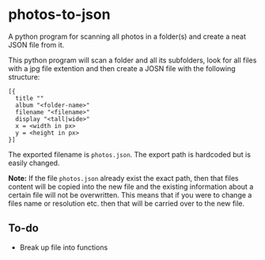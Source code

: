 # photos-to-json
A python program for scanning all photos in a folder(s) and create a neat JSON file from it.

This python program will scan a folder and all its subfolders, look for all files with a jpg file extention and then create a JOSN file with the following structure:
```
[{
  title ""
  album "<folder-name>"
  filename "<filename>"
  display "<tall|wide>"
  x = <width in px>
  y = <height in px>
}]
```
The exported filename is `photos.json`. The export path is hardcoded but is easily changed.

**Note:** If the file `photos.json` already exist the exact path, then that files content will be copied into the new file and the existing information about a certain file will not be overwritten. This means that if you were to change a files name or resolution etc. then that will be carried over to the new file.  

## To-do
- Break up file into functions
